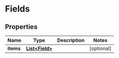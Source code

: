 
# Fields

## Properties
Name | Type | Description | Notes
------------ | ------------- | ------------- | -------------
**items** | [**List&lt;Field&gt;**](Field.md) |  |  [optional]



